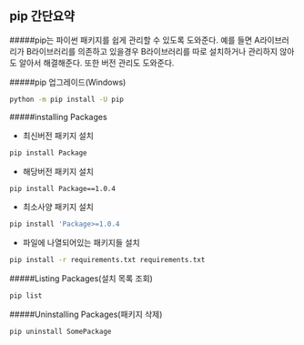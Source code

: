 ## pip 간단요약

#####pip는 파이썬 패키지를 쉽게 관리할 수 있도록 도와준다. 예를 들면 A라이브러리가 B라이브러리를
의존하고 있을경우 B라이브러리를 따로 설치하거나 관리하지 않아도 알아서 해결해준다. 또한 버전 관리도 도와준다.

#####pip 업그레이드(Windows)
```bash
python -m pip install -U pip
```


#####installing Packages

* 최신버전 패키지 설치
```bash
pip install Package
```
* 해당버전 패키지 설치
```bash
pip install Package==1.0.4
```
* 최소사양 패키지 설치
```bash
pip install 'Package>=1.0.4
```
* 파일에 나열되어있는 패키지들 설치
```bash
pip install -r requirements.txt requirements.txt
```

#####Listing Packages(설치 목록 조회)
```bash
pip list
```

#####Uninstalling Packages(패키지 삭제)
```bash
pip uninstall SomePackage
```
